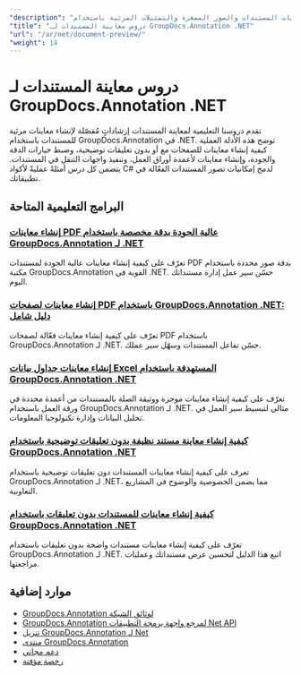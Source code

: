 ```yaml
---
"description": "دروس تعليمية كاملة لإنشاء معاينات المستندات والصور المصغرة والتمثيلات المرئية باستخدام GroupDocs.Annotation لـ .NET."
"title": "دروس معاينة المستندات لـ GroupDocs.Annotation .NET"
"url": "/ar/net/document-preview/"
"weight": 14
---
```


# دروس معاينة المستندات لـ GroupDocs.Annotation .NET

تقدم دروسنا التعليمية لمعاينة المستندات إرشاداتٍ مُفصّلة لإنشاء معاينات مرئية للمستندات باستخدام GroupDocs.Annotation في .NET. توضح هذه الأدلة العملية كيفية إنشاء معاينات للصفحات مع أو بدون تعليقات توضيحية، وضبط خيارات الدقة والجودة، وإنشاء معاينات لأعمدة أوراق العمل، وتنفيذ واجهات التنقل في المستندات. يتضمن كل درس أمثلةً عمليةً لأكواد C# لدمج إمكانيات تصور المستندات الفعّالة في تطبيقاتك.

## البرامج التعليمية المتاحة

### [إنشاء معاينات PDF عالية الجودة بدقة مخصصة باستخدام GroupDocs.Annotation لـ .NET](./generate-pdf-previews-custom-resolutions-groupdocs/)
تعرّف على كيفية إنشاء معاينات عالية الجودة لمستندات PDF بدقة صور محددة باستخدام مكتبة GroupDocs.Annotation القوية في .NET. حسّن سير عمل إدارة مستنداتك اليوم.

### [إنشاء معاينات لصفحات PDF باستخدام GroupDocs.Annotation .NET: دليل شامل](./generate-pdf-page-previews-groupdocs-annotation-net/)
تعرّف على كيفية إنشاء معاينات فعّالة لصفحات PDF باستخدام GroupDocs.Annotation لـ .NET. حسّن تفاعل المستندات وسهّل سير عملك.

### [إنشاء معاينات جداول بيانات Excel المستهدفة باستخدام GroupDocs.Annotation .NET](./groupdocs-annotation-net-create-previews-worksheet-columns/)
تعرّف على كيفية إنشاء معاينات موجزة ووثيقة الصلة بالمستندات من أعمدة محددة في ورقة العمل باستخدام GroupDocs.Annotation لـ .NET. مثالي لتبسيط سير العمل في تحليل البيانات وإدارة تكنولوجيا المعلومات.

### [كيفية إنشاء معاينة مستند نظيفة بدون تعليقات توضيحية باستخدام GroupDocs.Annotation .NET](./create-document-preview-without-annotations-groupdocs-dotnet/)
تعرف على كيفية إنشاء معاينات المستندات دون تعليقات توضيحية باستخدام GroupDocs.Annotation لـ .NET، مما يضمن الخصوصية والوضوح في المشاريع التعاونية.

### [كيفية إنشاء معاينات للمستندات بدون تعليقات باستخدام GroupDocs.Annotation .NET](./groupdocs-annotation-net-document-preview-no-comments/)
تعرّف على كيفية إنشاء معاينات مستندات واضحة بدون تعليقات باستخدام GroupDocs.Annotation لـ .NET. اتبع هذا الدليل لتحسين عرض مستنداتك وعمليات مراجعتها.

## موارد إضافية

- [GroupDocs.Annotation لوثائق الشبكة](https://docs.groupdocs.com/annotation/net/)
- [GroupDocs.Annotation لمرجع واجهة برمجة التطبيقات Net API](https://reference.groupdocs.com/annotation/net/)
- [تنزيل GroupDocs.Annotation لـ Net](https://releases.groupdocs.com/annotation/net/)
- [منتدى GroupDocs.Annotation](https://forum.groupdocs.com/c/annotation)
- [دعم مجاني](https://forum.groupdocs.com/)
- [رخصة مؤقتة](https://purchase.groupdocs.com/temporary-license/)